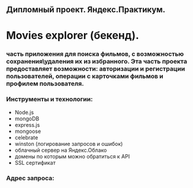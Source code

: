 ## Дипломный проект. Яндекс.Практикум.
# Movies explorer (бекенд).
### часть приложения для поиска фильмов, с возможностью сохранения\удаления их из избранного. Эта часть проекта предоставляет возможности: авторизации и регистрации пользователей, операции с карточками фильмов и профилем пользователя.

### Инструменты и технологии:
  - Node.js
  - mongoDB
  - express.js
  - mongoose
  - celebrate
  - winston (логирование запросов и ошибок)
  - облачный сервер на Яндекс.Облако
  - домены по которым можно обратиться к API
  - SSL сертификат
### Адрес запроса:

